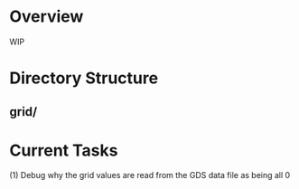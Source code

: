 # Overview
WIP

# Directory Structure
grid/
- 

# Current Tasks
(1) Debug why the grid values are read from the GDS data file as being all 0